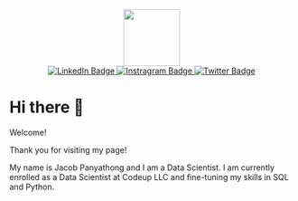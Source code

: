 

<div id="header" align="center">
  <img src="https://media0.giphy.com/media/fvx95jkua5th3YeThr/giphy.gif?cid=ecf05e47ys1odl1qdcxcnezdnolqitwgfi2k1sn2cknof211&rid=giphy.gif&ct=s" width="100"/>
</div>
<div id="badges" align="center">
  <a href="https://www.linkedin.com/in/jacob-panyathong/">
    <img src="https://img.shields.io/badge/LinkedIn-blue?style=for-the-badge&logo=linkedin&logoColor=white" alt="LinkedIn Badge"/>
  </a>
  <a href="https://www.instagram.com/goodmorningjacob/?igshid=ZDdkNTZiNTM%3D">
    <img src="https://img.shields.io/badge/Instagram-ff69b4?style=for-the-badge&logo=instagram&logoColor=white" alt="Instragram Badge"/>
  </a>
  <a href="https://twitter.com/JacobPanyathong">
    <img src="https://img.shields.io/badge/Twitter-blue?style=for-the-badge&logo=twitter&logoColor=white" alt="Twitter Badge"/>
  </a>
</div>
<div id="badges" align="center">
    <a>
    <img src="https://komarev.com/ghpvc/?username=your-github-username&style=flat-square&color=blue" alt=""/>
   </a>
  </div>
<div>
  <a>
  <H1>Hi there 👋
  </H1>
  </a>
  <a>
    <p>Welcome!</p>
    <p> Thank you for visiting my page!</p>
    <p> My name is Jacob Panyathong and I am a Data Scientist. I am currently enrolled as a Data Scientist at Codeup LLC and fine-tuning my skills in SQL and          Python. </p>
    <p></p>
  </a>
  </div>

<!--
**jacobpanyathong1/jacobpanyathong1** is a ✨ _special_ ✨ repository because its `README.md` (this file) appears on your GitHub profile.

Here are some ideas to get you started:

- 🔭 I’m currently working on ### Creating Repositories
- 🌱 I’m currently learning Python
- 👯 I’m looking to collaborate on any data lake projects.
- 💬 Ask me about **Data Science**
- 📫 How to reach me: jacobpanyathong1@gmail.com
- 😄 Pronouns: He/Him
- ⚡ Fun fact: I am enjoy reading, hiking and outdoor activites. 
-->
